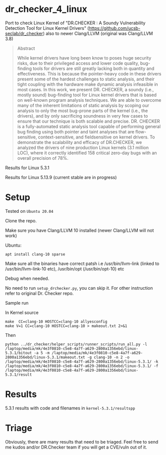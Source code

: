 # dr_checker_4_linux

Port to check Linux Kernel of "DR.CHECKER : A Soundy Vulnerability Detection Tool for Linux Kernel Drivers" (https://github.com/ucsb-seclab/dr_checker) also to newer Clang/LLVM (original was Clang/LLVM 3.8)


> Abstract
> 
> While kernel drivers have long been know to poses huge security risks, due to their privileged access and lower code quality, bug-finding tools for drivers are still greatly lacking both in quantity and effectiveness. This is because the pointer-heavy code in these drivers present some of the hardest challenges to static analysis, and their tight coupling with the hardware make dynamic analysis infeasible in most cases. In this work, we present DR. CHECKER, a soundy (i.e., mostly sound) bug-finding tool for Linux kernel drivers that is based on well-known program analysis techniques. We are able to overcome many of the inherent limitations of static analysis by scoping our analysis to only the most bug-prone parts of the kernel (i.e., the drivers), and by only sacrificing soundness in very few cases to ensure that our technique is both scalable and precise. DR. CHECKER is a fully-automated static analysis tool capable of performing general bug finding using both pointer and taint analyses that are flow-sensitive, context-sensitive, and fieldsensitive on kernel drivers. To demonstrate the scalability and efficacy of DR.CHECKER, we analyzed the drivers of nine production Linux kernels (3.1 million LOC), where it correctly identified 158 critical zero-day bugs with an overall precision of 78%.


Results for Linux 5.3.1

Results for Linux 5.13.9 (current stable are in progress)


# Setup

Tested on `Ubuntu 20.04`

Clone the repo.

Make sure you have Clang/LLVM 10 installed (newer Clang/LLVM will not work)

Ubuntu:

`apt install clang-10 sparse`

Make sure all the binaries have correct patsh i.e /usr/bin/llvm-link (linked to /usr/bin/llvm-link-10 etc), /usr/bin/opt (/usr/bin/opt-10) etc

Debug when needed.

No need to run `setup_drchecker.py`, you can skip it. For other instruction refer to original Dr. Checker repo.


Sample run

In Kernel source

```
make  CC=clang-10 HOSTCC=clang-10 allyesconfig
make V=1 CC=clang-10 HOSTCC=clang-10 > makeout.txt 2>&1
```

Then


```
python ../dr_checker/helper_scripts/runner_scripts/run_all.py -l /laptop/media/mk/4e3f0810-c5e8-4a7f-a629-2800a1356ebd/linux-5.3.1/bitout -a 5 -m /laptop/media/mk/4e3f0810-c5e8-4a7f-a629-2800a1356ebd/linux-5.3.1/makeout.txt -g clang-10 -n 2 -o /laptop/media/mk/4e3f0810-c5e8-4a7f-a629-2800a1356ebd/linux-5.3.1/ -k /laptop/media/mk/4e3f0810-c5e8-4a7f-a629-2800a1356ebd/linux-5.3.1/ -f /laptop/media/mk/4e3f0810-c5e8-4a7f-a629-2800a1356ebd/linux-5.3.1/result
```



# Results



5.3.1 results with code and filenames in `kernel-5.3.1/resultspp`


# Triage

Obviously, there are many results that need to be triaged. Feel free to send me kudos and/or DR.Checker team if you will get a CVE/vuln out of it.

